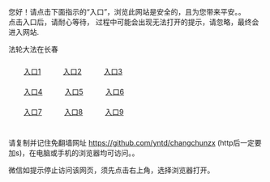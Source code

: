 您好！请点击下面指示的“入口”，浏览此网站是安全的，且为您带来平安。。 <br/>
点击入口后，请耐心等待， 过程中可能会出现无法打开的提示，请忽略，最终会进入网站. </br>

法轮大法在长春<br/>
<div style="padding:10px"><a style="margin:20px" target="_blank" href="https://dwe36ba92w3wr.cloudfront.net/2Qpsp?wgjxbfew" id="ccLink1" rel="nofollow">入口1</a> <a target="_blank" style="margin:20px" href="https://d2gfnlzwdug88b.cloudfront.net/2Qpsp?jmgwimxw" id="ccLink2" rel="nofollow">入口2</a> <a style="margin:20px" target="_blank" href="https://d35ut31b8sd83d.cloudfront.net/2Qpsp?uunnhqsy" id="ccLink3" rel="nofollow">入口3</a></div>

<div style="padding:10px" ><a style="margin:20px" target="_blank" href="https://dwe36ba92w3wr.cloudfront.net/2Qpsp?wgjxbfew" id="ccLink4" rel="nofollow">入口4</a> <a style="margin:20px" href="https://d2gfnlzwdug88b.cloudfront.net/2Qpsp?jmgwimxw" target="_blank" id="ccLink5" rel="nofollow">入口5</a> <a style="margin:20px" href="https://d35ut31b8sd83d.cloudfront.net/2Qpsp?uunnhqsy" target="_blank" id="ccLink6" rel="nofollow">入口6</a></div>

<div style="padding:10px"><a style="margin:20px" target="_blank" href="https://dwe36ba92w3wr.cloudfront.net/2Qpsp?wgjxbfew" id="ccLink7" rel="nofollow">入口7</a> <a style="margin:20px" href="https://d2gfnlzwdug88b.cloudfront.net/2Qpsp?jmgwimxw" target="_blank" id="ccLink8" rel="nofollow">入口8</a> <a style="margin:20px" target="_blank" href="https://d35ut31b8sd83d.cloudfront.net/2Qpsp?uunnhqsy" id="ccLink9" rel="nofollow">入口9</a></div>

<br/>



请复制并记住免翻墙网址 https://github.com/yntd/changchunzx (http后一定要加s)，在电脑或手机的浏览器均可访问。。<br/>

微信如提示停止访问该网页，须先点击右上角，选择浏览器打开。
